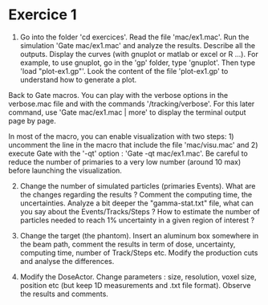 # Exercice 1


1. Go into the folder 'cd exercices'. Read the file 'mac/ex1.mac'. Run the simulation 'Gate mac/ex1.mac' and analyze the results. Describe all the outputs. Display the curves (with gnuplot or matlab or excel or R ...). For example, to use gnuplot, go in the 'gp' folder, type 'gnuplot'. Then type 'load "plot-ex1.gp"'. Look the content of the file 'plot-ex1.gp' to understand how to generate a plot.

Back to Gate macros. You can play with the verbose options in the verbose.mac file and with the commands '/tracking/verbose'. For this later command, use 'Gate mac/ex1.mac | more' to display the terminal output page by page.

In most of the macro, you can enable visualization with two steps: 1) uncomment the line in the macro that include the file 'mac/visu.mac' and 2) execute Gate with the '-qt' option : 'Gate -qt mac/ex1.mac'. Be careful to reduce the number of primaries to a very low number (around 10 max) before launching the visualization.

2. Change the number of simulated particles (primaries Events). What are the changes regarding the results ? Comment the computing time, the uncertainties. Analyze a bit deeper the "gamma-stat.txt" file, what can you say about the Events/Tracks/Steps ? How to estimate the number of particles needed to reach 1% uncertainty in a given region of interest ?

3. Change the target (the phantom). Insert an aluminum box somewhere in the beam path, comment the results in term of dose, uncertainty, computing time, number of Track/Steps etc. Modify the production cuts and analyse the differences.

4. Modify the DoseActor. Change parameters : size, resolution, voxel size, position etc (but keep 1D measurements and .txt file format). Observe the results and comments.

